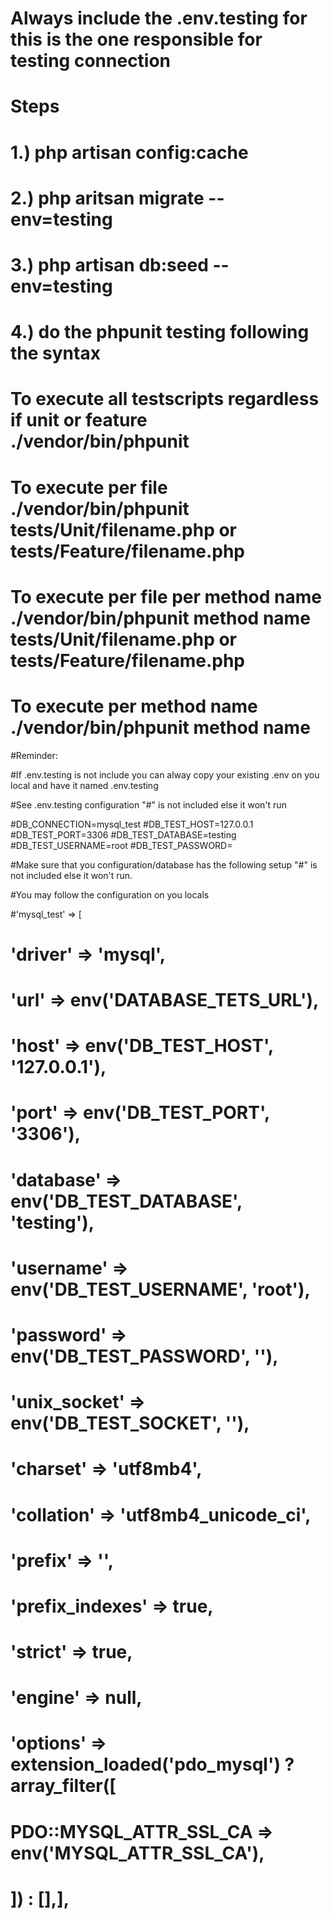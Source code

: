 # Always include the .env.testing for this is the one responsible for testing connection
# Steps
# 1.) php artisan config:cache
# 2.) php aritsan migrate --env=testing
# 3.) php artisan db:seed --env=testing
# 4.) do the phpunit testing following the syntax

# To execute all testscripts regardless if unit or feature ./vendor/bin/phpunit 
# To execute per file ./vendor/bin/phpunit tests/Unit/filename.php or tests/Feature/filename.php
# To execute per file per method name ./vendor/bin/phpunit method name tests/Unit/filename.php or tests/Feature/filename.php
# To execute per method name ./vendor/bin/phpunit method name


#Reminder:

#If .env.testing is not include you can alway copy your existing .env on you local and have it named .env.testing

#See .env.testing configuration "#" is not included else it won't run

#DB_CONNECTION=mysql_test
#DB_TEST_HOST=127.0.0.1
#DB_TEST_PORT=3306
#DB_TEST_DATABASE=testing
#DB_TEST_USERNAME=root
#DB_TEST_PASSWORD=

#Make sure that you configuration/database has the following setup "#" is not included else it won't run. 

#You may follow the configuration on you locals

#'mysql_test' => [
#    'driver' => 'mysql',
#    'url' => env('DATABASE_TETS_URL'),
#    'host' => env('DB_TEST_HOST', '127.0.0.1'),
#    'port' => env('DB_TEST_PORT', '3306'),
#    'database' => env('DB_TEST_DATABASE', 'testing'),
#    'username' => env('DB_TEST_USERNAME', 'root'),
#    'password' => env('DB_TEST_PASSWORD', ''),
#    'unix_socket' => env('DB_TEST_SOCKET', ''),
#    'charset' => 'utf8mb4',
#    'collation' => 'utf8mb4_unicode_ci',
#    'prefix' => '',
#    'prefix_indexes' => true,
#    'strict' => true,
#    'engine' => null,
#    'options' => extension_loaded('pdo_mysql') ? array_filter([
#        PDO::MYSQL_ATTR_SSL_CA => env('MYSQL_ATTR_SSL_CA'),
#    ]) : [],],
